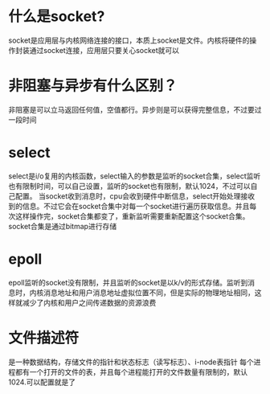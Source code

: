 # 什么是socket?
socket是应用层与内核网络连接的接口，本质上socket是文件。内核将硬件的操作封装通过socket连接，应用层只要关心socket就可以
# 非阻塞与异步有什么区别？
非阻塞是可以立马返回任何值，空值都行。异步则是可以获得完整信息，不过要过一段时间
# select
select是i/o复用的内核函数，select输入的参数是监听的socket合集，select监听也有限制时间，可以自己设置，监听的socket也有限制，默认1024，不过可以自己配置。
当socket收到消息时，cpu会收到硬件中断信息，select开始处理接收到的信息。不过它会在socket合集中对每一个socket进行遍历获取信息。并且每次这样操作完，socket合集都变了，重新监听需要重新配置这个socket合集。socket合集是通过bitmap进行存储
# epoll
epoll监听的socket没有限制，并且监听的socket是以k/v的形式存储。监听到消息时，内核消息地址和用户消息地址虚拟位置不同，但是实际的物理地址相同，这样就减少了内核和用户之间传递数据的资源浪费
# 文件描述符
是一种数据结构，存储文件的指针和状态标志（读写标志）、i-node表指针
每个进程都有一个打开的文件的表，并且每个进程能打开的文件数量有限制的，默认1024.可以配置就是了

